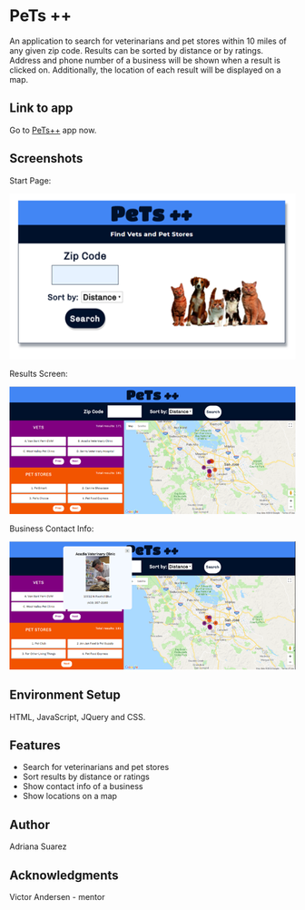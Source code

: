# PeTs ++
An application to search for veterinarians and pet stores within 10 miles of any given zip code. 
Results can be sorted by distance or by ratings. Address and phone number of a business will be 
shown when a result is clicked on. Additionally, the location of each result will be displayed on a map.

## Link to app
Go to  [PeTs++](https://adrianasu.github.io/vets-and-petstores/pets-api.html) app now.

## Screenshots
Start Page:

![start](screenshots/start_page.png)

Results Screen:

![results](screenshots/display_results.png)

Business Contact Info:

![contactInfo](screenshots/contact_info.png)

## Environment Setup
HTML, JavaScript, JQuery and CSS.

## Features
* Search for veterinarians and pet stores 
* Sort results by distance or ratings
* Show contact info of a business
* Show locations on a map

## Author
Adriana Suarez 

## Acknowledgments
Victor Andersen - mentor


